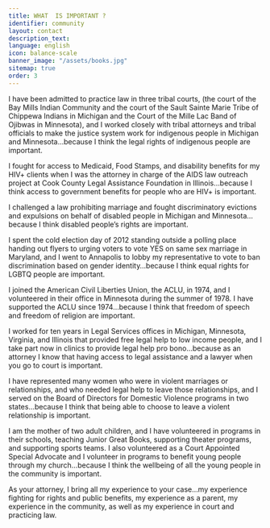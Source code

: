 ```yaml
---
title: WHAT  IS IMPORTANT ?
identifier: community
layout: contact
description_text: 
language: english
icon: balance-scale
banner_image: "/assets/books.jpg"
sitemap: true
order: 3
---
```


I have been admitted to practice law in three tribal courts, (the court of the Bay Mills Indian Community and the court of the Sault Sainte Marie Tribe of Chippewa Indians in Michigan and the Court of the Mille Lac Band of Ojibwas in Minnesota), and I worked closely with tribal attorneys and tribal officials to make the justice system work for indigenous people in Michigan and Minnesota…because I think the legal rights of indigenous people are important.

I fought for access to Medicaid, Food Stamps, and disability benefits for my HIV+ clients when I was the attorney in charge of the AIDS law outreach project at Cook County Legal Assistance Foundation in Illinois…because I think access to government benefits for people who are HIV+ is important.

I challenged a law prohibiting marriage and fought discriminatory evictions and expulsions on behalf of disabled people in Michigan and Minnesota…because I think disabled people’s rights are important.

I spent the cold election day of 2012 standing outside a polling place handing out flyers to urging voters to vote YES on same sex marriage in Maryland, and I went to Annapolis to lobby my representative to vote to ban discrimination based on gender identity…because I think equal rights for LGBTQ people are important.

I joined the American Civil Liberties Union, the ACLU, in 1974, and I volunteered in their office in Minnesota during the summer of 1978. I have supported the ACLU since 1974…because I think that freedom of speech and freedom of religion are important.

I worked for ten years in Legal Services offices in Michigan, Minnesota, Virginia, and Illinois that provided free legal help to low income people, and I take part now in clinics to provide legal help pro bono…because as an attorney I know that having access to legal assistance and a lawyer when you go to court is important.

I have represented many women who were in violent marriages or relationships, and who needed legal help to leave those relationships, and I served on the Board of Directors for Domestic Violence programs in two states…because I think that being able to choose to leave a violent relationship is important.

I am the mother of two adult children, and I have volunteered in programs in their schools, teaching Junior Great Books, supporting theater programs, and supporting sports teams. I also volunteered as a Court Appointed Special Advocate and I volunteer in programs to benefit young people through my church…because I think the wellbeing of all the young people in the community is important.

As your attorney, I bring all my experience to your case…my experience fighting for rights and public benefits, my experience as a parent, my experience in the community, as well as my experience in court and practicing law.